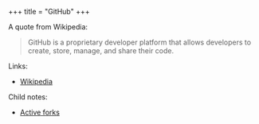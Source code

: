 +++
title = "GitHub"
+++

A quote from Wikipedia:

> GitHub is a proprietary developer platform that allows developers to create, store, manage, and share their code.

Links:

- [Wikipedia](https://en.wikipedia.org/wiki/GitHub)

Child notes:

- [Active forks](@/notes/GitHub/Active_forks.md)
